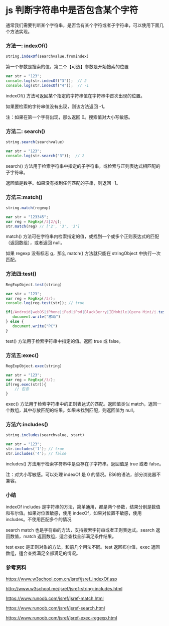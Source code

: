 # js 判断字符串中是否包含某个字符 

通常我们需要判断某个字符串，是否含有某个字符或者子字符串，可以使用下面几个方法实现。

### 方法一: indexOf()  

~~~js
string.indexOf(searchvalue,fromindex)
~~~

第一个参数是搜索的值，第二个【可选】参数是开始搜索的位置

```js
var str = "123";
console.log(str.indexOf("3"));  // 2
console.log(str.indexOf("4"));  // -1
```

indexOf() 方法可返回某个指定的字符串值在字符串中首次出现的位置。

如果要检索的字符串值没有出现，则该方法返回 -1。

注：如果在第一个字符出现，那么返回 0。搜索值对大小写敏感。



### 方法二: search() 

~~~js
string.search(searchvalue)
~~~

```js
var str = "123";
console.log(str.search("3"));  // 2
```

search() 方法用于检索字符串中指定的子字符串，或检索与正则表达式相匹配的子字符串。

返回值是数字。如果没有找到任何匹配的子串，则返回 -1。



### 方法三:match()

~~~js
string.match(regexp)
~~~

```js
var str = "123345";
var reg = RegExp(/3|2/g);
str.match(reg) // ['2', '3', '3']
```

match() 方法可在字符串内检索指定的值，或找到一个或多个正则表达式的匹配（返回数组），或者返回 null。

如果 regexp 没有标志 g，那么 match() 方法就只能在 stringObject 中执行一次匹配。



### 方法四:test() 

~~~js
RegExpObject.test(string)
~~~

```js
var str = "123";
var reg = RegExp(/3/);
console.log(reg.test(str)); // true

if(/Android|webOS|iPhone|iPad|iPod|BlackBerry|IEMobile|Opera Mini/i.test(navigator.userAgent) ) {
   document.write("移动")
} else {
   document.write("PC")
}
```

test() 方法用于检索字符串中指定的值。返回 true 或 false。



### 方法五:exec()

~~~js
RegExpObject.exec(string)
~~~

```js
var str = "123";
var reg = RegExp(/3/);
if(reg.exec(str)){
    // 包含        
}
```

exec() 方法用于检索字符串中的正则表达式的匹配。返回值类似 match，返回一个数组，其中存放匹配的结果。如果未找到匹配，则返回值为 null。



### 方法六:includes()

```js
string.includes(searchvalue, start)
```

```js
var str = "123";
str.includes('1'); // true
str.includes('4'); // false
```

includes() 方法用于检索字符串中是否存在子字符串。返回值是 true 或者 false。

注：对大小写敏感。可以处理 indexOf 是 0 的情况。ES6的语法，部分浏览器不兼容。



### 小结

indexOf  includes 是字符串的方法，简单通用，都是两个参数，结果分别是数值和布尔值。如果对位置敏感，使用 indexOf，如果对位置不敏感，使用 includes。不使用匹配多个的情况

search match 也是字符串的方法，支持搜索字符串或者正则表达式。search 返回数值，match 返回数组，适合查找全部满足条件结果。

test exec 是正则对象的方法，和前几个用法不同。test 返回布尔值，exec 返回数组，适合查找满足全部满足的情况。



### 参考资料

https://www.w3school.com.cn/jsref/jsref_indexOf.asp

http://www.w3school.me/jsref/jsref-string-includes.html

https://www.runoob.com/jsref/jsref-match.html

https://www.runoob.com/jsref/jsref-search.html

https://www.runoob.com/jsref/jsref-exec-regexp.html